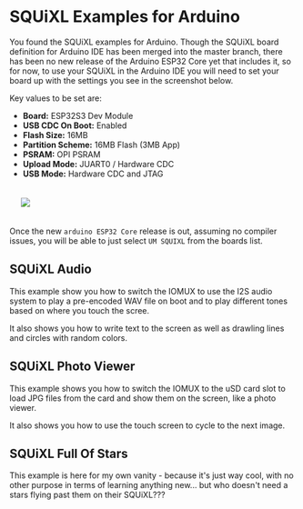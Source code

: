 # SQUiXL Examples for Arduino
You found the SQUiXL examples for Arduino. Though the SQUiXL board definition for Arduino IDE has been merged into the master branch, there has been no new release of the Arduino ESP32 Core yet that includes it, so for now, to use your SQUiXL in the Arduino IDE you will need to set your board up with the settings you see in the screenshot below.

Key values to be set are:

- **Board:** ESP32S3 Dev Module
- **USB CDC On Boot:** Enabled
- **Flash Size:** 16MB
- **Partition Scheme:** 16MB Flash (3MB App)
- **PSRAM:** OPI PSRAM
- **Upload Mode:** JUART0 / Hardware CDC
- **USB Mode:** Hardware CDC and JTAG


<img src="https://squixl.io/images/Temporary_Arduino_IDE_Board_Settings.jpg" style="padding:20px;"/>

Once the new `arduino ESP32 Core` release is out, assuming no compiler issues, you will be able to just select `UM SQUIXL` from the boards list.


## SQUiXL Audio
This example show you how to switch the IOMUX to use the I2S audio system to play a pre-encoded WAV file on boot and to play different tones based on where you touch the scree.

It also shows you how to write text to the screen as well as drawling lines and circles with random colors.

## SQUiXL Photo Viewer
This example shows you how to switch the IOMUX to the uSD card slot to load JPG files from the card and show them on the screen, like a photo viewer.

It also shows you how to use the touch screen to cycle to the next image.

## SQUiXL Full Of Stars
This example is here for my own vanity - because it's just way cool, with no other purpose in terms of learning anything new... but who doesn't need a stars flying past them on their SQUiXL???